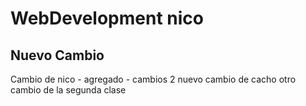 # WebDevelopment nico
## Nuevo Cambio
Cambio de nico - agregado - cambios 2
nuevo cambio de cacho
otro cambio de la segunda clase